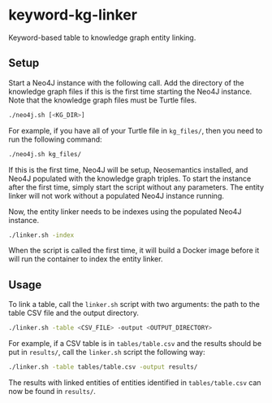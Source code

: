 # keyword-kg-linker
Keyword-based table to knowledge graph entity linking.

## Setup
Start a Neo4J instance with the following call.
Add the directory of the knowledge graph files if this is the first time starting the Neo4J instance.
Note that the knowledge graph files must be Turtle files.

```bash
./neo4j.sh [<KG_DIR>]
```

For example, if you have all of your Turtle file in `kg_files/`, then you need to run the following command:

```bash
./neo4j.sh kg_files/
```

If this is the first time, Neo4J will be setup, Neosemantics installed, and Neo4J populated with the knowledge graph triples.
To start the instance after the first time, simply start the script without any parameters.
The entity linker will not work without a populated Neo4J instance running.

Now, the entity linker needs to be indexes using the populated Neo4J instance.

```bash
./linker.sh -index
```

When the script is called the first time, it will build a Docker image before it will run the container to index the entity linker.

## Usage
To link a table, call the `linker.sh` script with two arguments: the path to the table CSV file and the output directory.

```bash
./linker.sh -table <CSV_FILE> -output <OUTPUT_DIRECTORY>
```

For example, if a CSV table is in `tables/table.csv` and the results should be put in `results/`, call the `linker.sh` script the following way:

```bash
./linker.sh -table tables/table.csv -output results/
```

The results with linked entities of entities identified in `tables/table.csv` can now be found in `results/`.